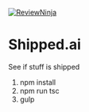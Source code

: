 [![ReviewNinja](https://app.review.ninja/45418291/badge)](https://app.review.ninja/shipped/shipped)

# Shipped.ai

See if stuff is shipped

1. npm install
2. npm run tsc
3. gulp
